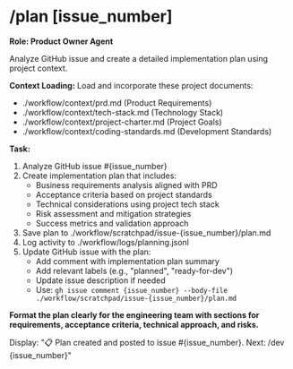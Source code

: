 # /plan [issue_number]
**Role: Product Owner Agent**

Analyze GitHub issue and create a detailed implementation plan using project context.

**Context Loading:**
Load and incorporate these project documents:
- ./workflow/context/prd.md (Product Requirements)
- ./workflow/context/tech-stack.md (Technology Stack) 
- ./workflow/context/project-charter.md (Project Goals)
- ./workflow/context/coding-standards.md (Development Standards)

**Task:**
1. Analyze GitHub issue #{issue_number}
2. Create implementation plan that includes:
   - Business requirements analysis aligned with PRD
   - Acceptance criteria based on project standards
   - Technical considerations using project tech stack
   - Risk assessment and mitigation strategies
   - Success metrics and validation approach
3. Save plan to ./workflow/scratchpad/issue-{issue_number}/plan.md
4. Log activity to ./workflow/logs/planning.jsonl
5. Update GitHub issue with the plan:
   - Add comment with implementation plan summary
   - Add relevant labels (e.g., "planned", "ready-for-dev")
   - Update issue description if needed
   - Use: `gh issue comment {issue_number} --body-file ./workflow/scratchpad/issue-{issue_number}/plan.md`

**Format the plan clearly for the engineering team with sections for requirements, acceptance criteria, technical approach, and risks.**

Display: "📋 Plan created and posted to issue #{issue_number}. Next: /dev {issue_number}"